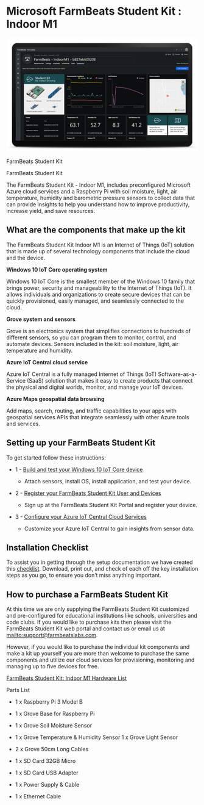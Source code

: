 Microsoft FarmBeats Student Kit : Indoor M1
===========================================

![FarmBeats Student Kit](media/6ce37f9fac5376235962215af0db38c9.png)

FarmBeats Student Kit

FarmBeats Student Kit

The FarmBeats Student Kit - Indoor M1, includes preconfigured Microsoft Azure
cloud services and a Raspberry Pi with soil moisture, light, air temperature,
humidity and barometric pressure sensors to collect data that can provide
insights to help you understand how to improve productivity, increase yield, and
save resources.

What are the components that make up the kit
--------------------------------------------

The FarmBeats Student Kit Indoor M1 is an Internet of Things (IoT) solution that
is made up of several technology components that include the cloud and the
device.

**Windows 10 IoT Core operating system**

Windows 10 IoT Core is the smallest member of the Windows 10 family that brings
power, security and manageability to the Internet of Things (IoT). It allows
individuals and organizations to create secure devices that can be quickly
provisioned, easily managed, and seamlessly connected to the cloud.

**Grove system and sensors**

Grove is an electronics system that simplifies connections to hundreds of
different sensors, so you can program them to monitor, control, and automate
devices. Sensors included in the kit: soil moisture, light, air temperature and
humidity.

**Azure IoT Central cloud service**

Azure IoT Central is a fully managed Internet of Things (IoT)
Software-as-a-Service (SaaS) solution that makes it easy to create products that
connect the physical and digital worlds, monitor, and manage your IoT devices.

**Azure Maps geospatial data browsing**

Add maps, search, routing, and traffic capabilities to your apps with geospatial
services APIs that integrate seamlessly with other Azure tools and services.

Setting up your FarmBeats Student Kit
-------------------------------------

To get started follow these instructions:

-   1 - [Build and test your Windows 10 IoT Core
    device](https://github.com/farmbeatslabs/studentkit/blob/master/Indoor-m1/1_Build_your_Windows_10_IoT_Core_Device.md)

    -   Attach sensors, install OS, install application, and test your device.

-   2 - [Register your FarmBeats Student Kit User and
    Devices](https://github.com/farmbeatslabs/studentkit/blob/master/Indoor-m1/2_Register_your_FarmBeats_Student_Kit_User_and_Device.md)

    -   Sign up at the FarmBeats Student Kit Portal and register your device.

-   3 - [Configure your Azure IoT Central Cloud
    Services](https://github.com/farmbeatslabs/studentkit/blob/master/Indoor-m1/3_Configure_your_Azure_IoT_Central_Cloud_Service.md)

    -   Customize your Azure IoT Central to gain insights from sensor data.

Installation Checklist
----------------------

To assist you in getting through the setup documentation we have created this
[checklist](https://github.com/farmbeatslabs/studentkit/blob/master/Indoor-m1/Indoor_M1_Installation_Checklist.pdf).
Download, print out, and check of each off the key installation steps as you go,
to ensure you don’t miss anything important.

How to purchase a FarmBeats Student Kit
---------------------------------------

At this time we are only supplying the FarmBeats Student Kit customized and
pre-configured for educational institutions like schools, universities and code
clubs. If you would like to purchase kits then please visit the FarmBeats
Student Kit web portal and contact us or email us at
[mailto:support\@farmbeatslabs.com](mailto:support@farmbeatslabs.com).

However, if you would like to purchase the individual kit components and make a
kit up yourself you are more than welcome to purchase the same components and
utilize our cloud services for provisioning, monitoring and managing up to five
devices for free.

[FarmBeats Student Kit: Indoor M1 Hardware
List](https://github.com/farmbeatslabs/studentkit/blob/master/Indoor-m1/Indoor_M1_Hardware_List.md)

Parts List

-   1 x Raspberry Pi 3 Model B

-   1 x Grove Base for Raspberry Pi

-   1 x Grove Soil Moisture Sensor

-   1 x Grove Temperature & Humidity Sensor 1 x Grove Light Sensor

-   2 x Grove 50cm Long Cables

-   1 x SD Card 32GB Micro

-   1 x SD Card USB Adapter

-   1 x Power Supply & Cable

-   1 x Ethernet Cable
